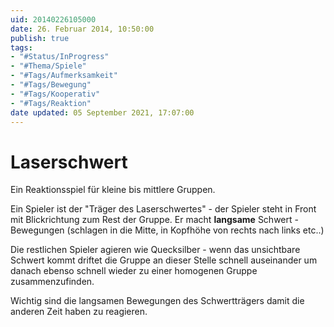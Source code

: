 ```yaml
---
uid: 20140226105000
date: 26. Februar 2014, 10:50:00
publish: true
tags:
- "#Status/InProgress"
- "#Thema/Spiele"
- "#Tags/Aufmerksamkeit"
- "#Tags/Bewegung"
- "#Tags/Kooperativ"
- "#Tags/Reaktion"
date updated: 05 September 2021, 17:07:00
---
```


# Laserschwert

Ein Reaktionsspiel für kleine bis mittlere Gruppen.

Ein Spieler ist der "Träger des Laserschwertes" - der Spieler steht in Front mit Blickrichtung zum Rest der Gruppe. Er macht  **langsame** Schwert - Bewegungen (schlagen in die Mitte, in Kopfhöhe von rechts nach links etc..)

Die restlichen Spieler agieren wie Quecksilber - wenn das unsichtbare Schwert kommt driftet die Gruppe an dieser Stelle schnell auseinander um danach ebenso schnell wieder zu einer homogenen Gruppe zusammenzufinden.

Wichtig sind die langsamen Bewegungen des Schwertträgers damit die anderen Zeit haben zu reagieren.

